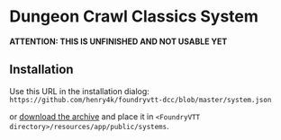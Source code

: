 # Dungeon Crawl Classics System

**ATTENTION: THIS IS UNFINISHED AND NOT USABLE YET**


## Installation

Use this URL in the installation dialog: `https://github.com/henry4k/foundryvtt-dcc/blob/master/system.json`

or [download the archive](https://github.com/henry4k/foundryvtt-dcc/releases/download/v0.1.0/dcc.zip) and place it in `<FoundryVTT directory>/resources/app/public/systems`.
